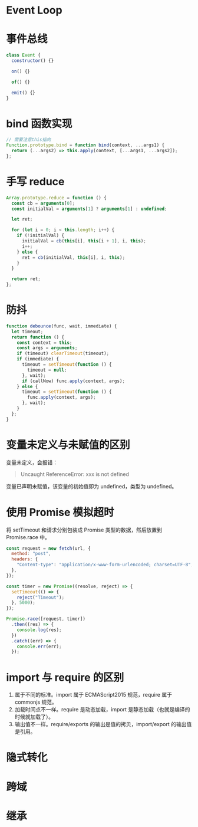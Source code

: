 # Event Loop

# 事件总线

```javascript
class Event {
  constructor() {}

  on() {}

  of() {}

  emit() {}
}
```

# bind 函数实现

```javascript
// 需要注意this指向
Function.prototype.bind = function bind(context, ...args1) {
  return (...args2) => this.apply(context, [...args1, ...args2]);
};
```

# 手写 reduce

```js
Array.prototype.reduce = function () {
  const cb = arguments[0];
  const initialVal = arguments[1] ? arguments[1] : undefined;

  let ret;

  for (let i = 0; i < this.length; i++) {
    if (!initialVal) {
      initialVal = cb(this[i], this[i + 1], i, this);
      i++;
    } else {
      ret = cb(initialVal, this[i], i, this);
    }
  }

  return ret;
};
```

# 防抖

```javascript
function debounce(func, wait, immediate) {
  let timeout;
  return function () {
    const context = this;
    const args = arguments;
    if (timeout) clearTimeout(timeout);
    if (immediate) {
      timeout = setTimeout(function () {
        timeout = null;
      }, wait);
      if (callNow) func.apply(context, args);
    } else {
      timeout = setTimeout(function () {
        func.apply(context, args);
      }, wait);
    }
  };
}
```

# 变量未定义与未赋值的区别

变量未定义，会报错：

> Uncaught ReferenceError: xxx is not defined

变量已声明未赋值，该变量的初始值即为 undefined，类型为 undefined。

# 使用 Promise 模拟超时

将 setTimeout 和请求分别包装成 Promise 类型的数据，然后放置到 Promise.race 中。

```javascript
const request = new fetch(url, {
  method: "post",
  headers: {
    "Content-type": "application/x-www-form-urlencoded; charset=UTF-8",
  },
});

const timer = new Promise((resolve, reject) => {
  setTimeout(() => {
    reject("Timeout");
  }, 5000);
});

Promise.race([request, timer])
  .then((res) => {
    console.log(res);
  })
  .catch((err) => {
    console.err(err);
  });
```

# import 与 require 的区别

1. 属于不同的标准。import 属于 ECMAScript2015 规范，require 属于 commonjs 规范。
2. 加载时间点不一样。require 是动态加载，import 是静态加载（也就是编译的时候就加载了）。
3. 输出值不一样。require/exports 的输出是值的拷贝，import/export 的输出值是引用。

# 隐式转化

# 跨域

# 继承
